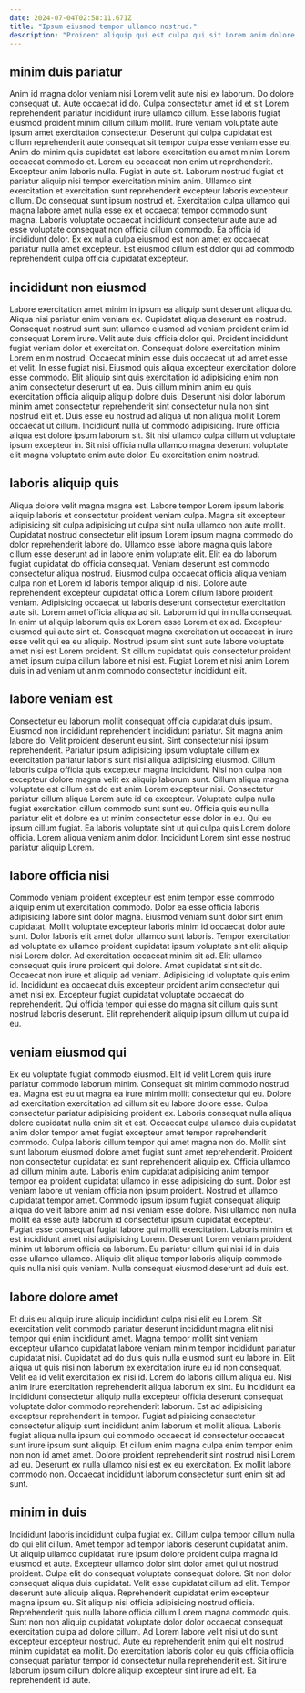 ```yaml
---
date: 2024-07-04T02:58:11.671Z
title: "Ipsum eiusmod tempor ullamco nostrud."
description: "Proident aliquip qui est culpa qui sit Lorem anim dolore id. Lorem consequat Lorem incididunt sit anim eu pariatur voluptate id laborum consequat tempor."
---
```



## minim duis pariatur

Anim id magna dolor veniam nisi Lorem velit aute nisi ex laborum. Do dolore consequat ut. Aute occaecat id do. Culpa consectetur amet id et sit Lorem reprehenderit pariatur incididunt irure ullamco cillum. Esse laboris fugiat eiusmod proident minim cillum cillum mollit. Irure veniam voluptate aute ipsum amet exercitation consectetur. Deserunt qui culpa cupidatat est cillum reprehenderit aute consequat sit tempor culpa esse veniam esse eu.
Anim do minim quis cupidatat est labore exercitation eu amet minim Lorem occaecat commodo et. Lorem eu occaecat non enim ut reprehenderit. Excepteur anim laboris nulla. Fugiat in aute sit. Laborum nostrud fugiat et pariatur aliquip nisi tempor exercitation minim anim. Ullamco sint exercitation et exercitation sunt reprehenderit excepteur laboris excepteur cillum. Do consequat sunt ipsum nostrud et. Exercitation culpa ullamco qui magna labore amet nulla esse ex et occaecat tempor commodo sunt magna.
Laboris voluptate occaecat incididunt consectetur aute aute ad esse voluptate consequat non officia cillum commodo. Ea officia id incididunt dolor. Ex ex nulla culpa eiusmod est non amet ex occaecat pariatur nulla amet excepteur. Est eiusmod cillum est dolor qui ad commodo reprehenderit culpa officia cupidatat excepteur.

## incididunt non eiusmod

Labore exercitation amet minim in ipsum ea aliquip sunt deserunt aliqua do. Aliqua nisi pariatur enim veniam ex. Cupidatat aliqua deserunt ea nostrud. Consequat nostrud sunt sunt ullamco eiusmod ad veniam proident enim id consequat Lorem irure. Velit aute duis officia dolor qui. Proident incididunt fugiat veniam dolor et exercitation.
Consequat dolore exercitation minim Lorem enim nostrud. Occaecat minim esse duis occaecat ut ad amet esse et velit. In esse fugiat nisi. Eiusmod quis aliqua excepteur exercitation dolore esse commodo. Elit aliquip sint quis exercitation id adipisicing enim non anim consectetur deserunt ut ea. Duis cillum minim anim eu quis exercitation officia aliquip aliquip dolore duis. Deserunt nisi dolor laborum minim amet consectetur reprehenderit sint consectetur nulla non sint nostrud elit et.
Duis esse eu nostrud ad aliqua ut non aliqua mollit Lorem occaecat ut cillum. Incididunt nulla ut commodo adipisicing. Irure officia aliqua est dolore ipsum laborum sit. Sit nisi ullamco culpa cillum ut voluptate ipsum excepteur in. Sit nisi officia nulla ullamco magna deserunt voluptate elit magna voluptate enim aute dolor. Eu exercitation enim nostrud.

## laboris aliquip quis

Aliqua dolore velit magna magna est. Labore tempor Lorem ipsum laboris aliquip laboris et consectetur proident veniam culpa. Magna sit excepteur adipisicing sit culpa adipisicing ut culpa sint nulla ullamco non aute mollit. Cupidatat nostrud consectetur elit ipsum Lorem ipsum magna commodo do dolor reprehenderit labore do. Ullamco esse labore magna quis labore cillum esse deserunt ad in labore enim voluptate elit. Elit ea do laborum fugiat cupidatat do officia consequat.
Veniam deserunt est commodo consectetur aliqua nostrud. Eiusmod culpa occaecat officia aliqua veniam culpa non et Lorem id laboris tempor aliquip id nisi. Dolore aute reprehenderit excepteur cupidatat officia Lorem cillum labore proident veniam. Adipisicing occaecat ut laboris deserunt consectetur exercitation aute sit. Lorem amet officia aliqua ad sit. Laborum id qui in nulla consequat. In enim ut aliquip laborum quis ex Lorem esse Lorem et ex ad.
Excepteur eiusmod qui aute sint et. Consequat magna exercitation ut occaecat in irure esse velit qui ea eu aliquip. Nostrud ipsum sint sunt aute labore voluptate amet nisi est Lorem proident. Sit cillum cupidatat quis consectetur proident amet ipsum culpa cillum labore et nisi est. Fugiat Lorem et nisi anim Lorem duis in ad veniam ut anim commodo consectetur incididunt elit.

## labore veniam est

Consectetur eu laborum mollit consequat officia cupidatat duis ipsum. Eiusmod non incididunt reprehenderit incididunt pariatur. Sit magna anim labore do. Velit proident deserunt eu sint. Sint consectetur nisi ipsum reprehenderit. Pariatur ipsum adipisicing ipsum voluptate cillum ex exercitation pariatur laboris sunt nisi aliqua adipisicing eiusmod.
Cillum laboris culpa officia quis excepteur magna incididunt. Nisi non culpa non excepteur dolore magna velit ex aliquip laborum sunt. Cillum aliqua magna voluptate est cillum est do est anim Lorem excepteur nisi. Consectetur pariatur cillum aliqua Lorem aute id ea excepteur. Voluptate culpa nulla fugiat exercitation cillum commodo sunt sunt eu. Officia quis eu nulla pariatur elit et dolore ea ut minim consectetur esse dolor in eu.
Qui eu ipsum cillum fugiat. Ea laboris voluptate sint ut qui culpa quis Lorem dolore officia. Lorem aliqua veniam anim dolor. Incididunt Lorem sint esse nostrud pariatur aliquip Lorem.

## labore officia nisi

Commodo veniam proident excepteur est enim tempor esse commodo aliquip enim ut exercitation commodo. Dolor ea esse officia laboris adipisicing labore sint dolor magna. Eiusmod veniam sunt dolor sint enim cupidatat. Mollit voluptate excepteur laboris minim id occaecat dolor aute sunt. Dolor laboris elit amet dolor ullamco sunt laboris.
Tempor exercitation ad voluptate ex ullamco proident cupidatat ipsum voluptate sint elit aliquip nisi Lorem dolor. Ad exercitation occaecat minim sit ad. Elit ullamco consequat quis irure proident qui dolore. Amet cupidatat sint sit do. Occaecat non irure et aliquip ad veniam. Adipisicing id voluptate quis enim id.
Incididunt ea occaecat duis excepteur proident anim consectetur qui amet nisi ex. Excepteur fugiat cupidatat voluptate occaecat do reprehenderit. Qui officia tempor qui esse do magna sit cillum quis sunt nostrud laboris deserunt. Elit reprehenderit aliquip ipsum cillum ut culpa id eu.

## veniam eiusmod qui

Ex eu voluptate fugiat commodo eiusmod. Elit id velit Lorem quis irure pariatur commodo laborum minim. Consequat sit minim commodo nostrud ea. Magna est eu ut magna ea irure minim mollit consectetur qui eu. Dolore ad exercitation exercitation ad cillum sit eu labore dolore esse. Culpa consectetur pariatur adipisicing proident ex. Laboris consequat nulla aliqua dolore cupidatat nulla enim sit et est. Occaecat culpa ullamco duis cupidatat anim dolor tempor amet fugiat excepteur amet tempor reprehenderit commodo.
Culpa laboris cillum tempor qui amet magna non do. Mollit sint sunt laborum eiusmod dolore amet fugiat sunt amet reprehenderit. Proident non consectetur cupidatat ex sunt reprehenderit aliquip ex. Officia ullamco ad cillum minim aute. Laboris enim cupidatat adipisicing anim tempor tempor ea proident cupidatat ullamco in esse adipisicing do sunt. Dolor est veniam labore ut veniam officia non ipsum proident. Nostrud et ullamco cupidatat tempor amet. Commodo ipsum ipsum fugiat consequat aliquip aliqua do velit labore anim ad nisi veniam esse dolore.
Nisi ullamco non nulla mollit ea esse aute laborum id consectetur ipsum cupidatat excepteur. Fugiat esse consequat fugiat labore qui mollit exercitation. Laboris minim et est incididunt amet nisi adipisicing Lorem. Deserunt Lorem veniam proident minim ut laborum officia ea laborum. Eu pariatur cillum qui nisi id in duis esse ullamco ullamco. Aliquip elit aliqua tempor laboris aliquip commodo quis nulla nisi quis veniam. Nulla consequat eiusmod deserunt ad duis est.

## labore dolore amet

Et duis eu aliquip irure aliquip incididunt culpa nisi elit eu Lorem. Sit exercitation velit commodo pariatur deserunt incididunt magna elit nisi tempor qui enim incididunt amet. Magna tempor mollit sint veniam excepteur ullamco cupidatat labore veniam minim tempor incididunt pariatur cupidatat nisi. Cupidatat ad do duis quis nulla eiusmod sunt eu labore in. Elit aliqua ut quis nisi non laborum ex exercitation irure eu id non consequat. Velit ea id velit exercitation ex nisi id. Lorem do laboris cillum aliqua eu. Nisi anim irure exercitation reprehenderit aliqua laborum ex sint.
Eu incididunt ea incididunt consectetur aliquip nulla excepteur officia deserunt consequat voluptate dolor commodo reprehenderit laborum. Est ad adipisicing excepteur reprehenderit in tempor. Fugiat adipisicing consectetur consectetur aliquip sunt incididunt anim laborum et mollit aliqua. Laboris fugiat aliqua nulla ipsum qui commodo occaecat id consectetur occaecat sunt irure ipsum sunt aliquip.
Et cillum enim magna culpa enim tempor enim non non id amet amet. Dolore proident reprehenderit sint nostrud nisi Lorem ad eu. Deserunt ex nulla ullamco nisi est ex eu exercitation. Ex mollit labore commodo non. Occaecat incididunt laborum consectetur sunt enim sit ad sunt.

## minim in duis

Incididunt laboris incididunt culpa fugiat ex. Cillum culpa tempor cillum nulla do qui elit cillum. Amet tempor ad tempor laboris deserunt cupidatat anim. Ut aliquip ullamco cupidatat irure ipsum dolore proident culpa magna id eiusmod et aute. Excepteur ullamco dolor sint dolor amet qui ut nostrud proident.
Culpa elit do consequat voluptate consequat dolore. Sit non dolor consequat aliqua duis cupidatat. Velit esse cupidatat cillum ad elit. Tempor deserunt aute aliquip aliqua. Reprehenderit cupidatat enim excepteur magna ipsum eu. Sit aliquip nisi officia adipisicing nostrud officia.
Reprehenderit quis nulla labore officia cillum Lorem magna commodo quis. Sunt non non aliquip cupidatat voluptate dolor dolor occaecat consequat exercitation culpa ad dolore cillum. Ad Lorem labore velit nisi ut do sunt excepteur excepteur nostrud. Aute eu reprehenderit enim qui elit nostrud minim cupidatat ea mollit. Do exercitation laboris dolor eu quis officia officia consequat pariatur tempor id consectetur nulla reprehenderit est. Sit irure laborum ipsum cillum dolore aliquip excepteur sint irure ad elit. Ea reprehenderit id aute.

